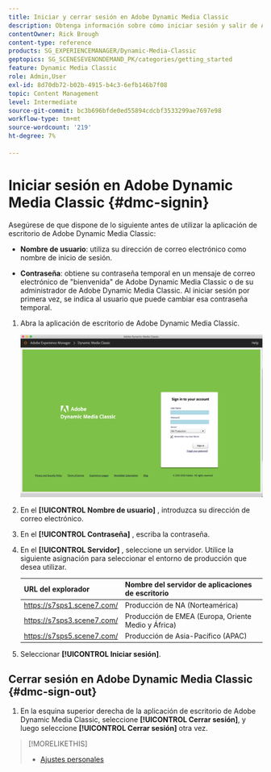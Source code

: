 ```yaml
---
title: Iniciar y cerrar sesión en Adobe Dynamic Media Classic
description: Obtenga información sobre cómo iniciar sesión y salir de Adobe Dynamic Media Classic y conectarse a un servidor de entorno de producción en Norteamérica (NA), Europa, Oriente Medio, África (EMEA) o Asia-Pacífico (APAC).
contentOwner: Rick Brough
content-type: reference
products: SG_EXPERIENCEMANAGER/Dynamic-Media-Classic
geptopics: SG_SCENESEVENONDEMAND_PK/categories/getting_started
feature: Dynamic Media Classic
role: Admin,User
exl-id: 8d70db72-b02b-4915-b4c3-6efb146b7f08
topic: Content Management
level: Intermediate
source-git-commit: bc3b696bfde0ed55894cdcbf3533299ae7697e98
workflow-type: tm+mt
source-wordcount: '219'
ht-degree: 7%

---
```


<!-- UPDATE THIS TOPIC AFTER DECEMBER 31, 2020!!!!! -->

# Iniciar sesión en Adobe Dynamic Media Classic {#dmc-signin}

Asegúrese de que dispone de lo siguiente antes de utilizar la aplicación de escritorio de Adobe Dynamic Media Classic:

* **Nombre de usuario**: utiliza su dirección de correo electrónico como nombre de inicio de sesión.

* **Contraseña**: obtiene su contraseña temporal en un mensaje de correo electrónico de &quot;bienvenida&quot; de Adobe Dynamic Media Classic o de su administrador de Adobe Dynamic Media Classic. Al iniciar sesión por primera vez, se indica al usuario que puede cambiar esa contraseña temporal.

1. Abra la aplicación de escritorio de Adobe Dynamic Media Classic.

   ![Inicio de sesión de Adobe Dynamic Media Classic](/help/using/assets/dmclassic-login1.png)

1. En el **[!UICONTROL Nombre de usuario]** , introduzca su dirección de correo electrónico.
1. En el **[!UICONTROL Contraseña]** , escriba la contraseña.
1. En el **[!UICONTROL Servidor]** , seleccione un servidor.
Utilice la siguiente asignación para seleccionar el entorno de producción que desea utilizar.

   | URL del explorador | Nombre del servidor de aplicaciones de escritorio |
   | --- | --- |
   | https://s7sps1.scene7.com/ | Producción de NA (Norteamérica) |
   | https://s7sps3.scene7.com/ | Producción de EMEA (Europa, Oriente Medio y África) |
   | https://s7sps5.scene7.com/ | Producción de Asia-Pacífico (APAC) |

1. Seleccionar **[!UICONTROL Iniciar sesión]**.

## Cerrar sesión en Adobe Dynamic Media Classic {#dmc-sign-out}

1. En la esquina superior derecha de la aplicación de escritorio de Adobe Dynamic Media Classic, seleccione **[!UICONTROL Cerrar sesión]**, y luego seleccione **[!UICONTROL Cerrar sesión]** otra vez.

>[!MORELIKETHIS]
>
>* [Ajustes personales](personal-setup.md#personal_setup)

